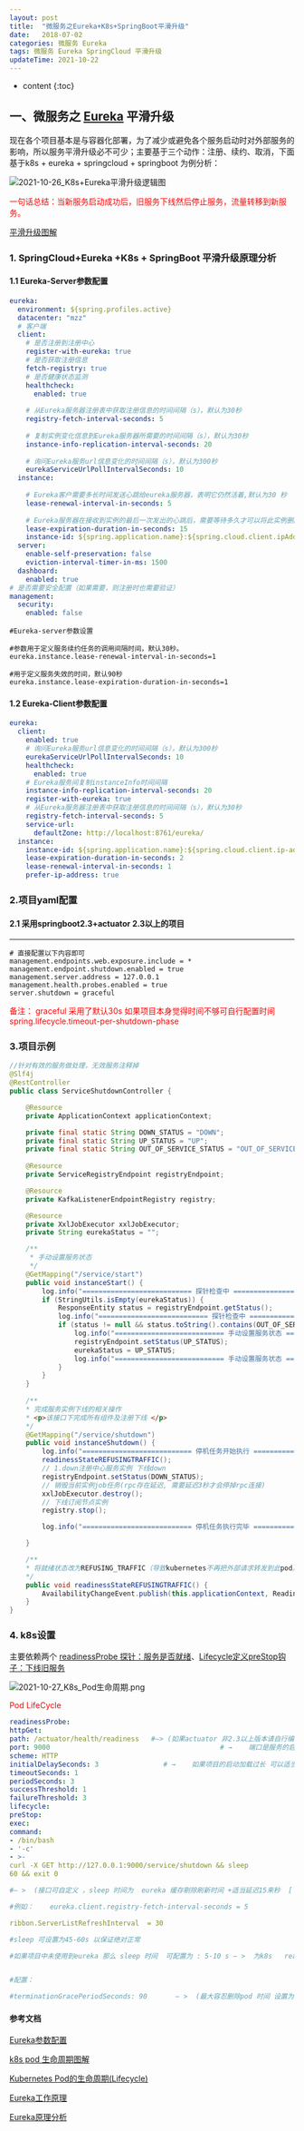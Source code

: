 ```yaml
---
layout: post
title:  "微服务之Eureka+K8s+SpringBoot平滑升级"
date:   2018-07-02
categories: 微服务 Eureka
tags: 微服务 Eureka SpringCloud 平滑升级
updateTime: 2021-10-22
---
```


* content
 {:toc}

## 一、微服务之 [Eureka](https://baike.baidu.com/item/Eureka/22402835?fr=aladdin) 平滑升级

​	    现在各个项目基本是与容器化部署，为了减少或避免各个服务启动时对外部服务的影响，所以服务平滑升级必不可少；主要基于三个动作：注册、续约、取消，下面基于k8s + eureka + springcloud + springboot  为例分析：

![2021-10-26_K8s+Eureka平滑升级逻辑图](\image\微服务\注册中心\Eureka\2021-10-26_K8s+Eureka平滑升级逻辑图.png)

<font color='red'>一句话总结：当新服务启动成功后，旧服务下线然后停止服务，流量转移到新服务。</font >

[平滑升级图解](https://blog.csdn.net/zk18286047195/article/details/106054003)

### 1. SpringCloud+Eureka +K8s + SpringBoot 平滑升级原理分析

#### 1.1 Eureka-Server参数配置

```yaml
eureka:
  environment: ${spring.profiles.active}
  datacenter: "mzz"
  # 客户端
  client:
	# 是否注册到注册中心
    register-with-eureka: true
    # 是否获取注册信息
    fetch-registry: true
    # 是否健康状态监测
    healthcheck:
      enabled: true
      
    # 从Eureka服务器注册表中获取注册信息的时间间隔（s），默认为30秒
    registry-fetch-interval-seconds: 5
    
    # 复制实例变化信息到Eureka服务器所需要的时间间隔（s），默认为30秒
    instance-info-replication-interval-seconds: 20
    
    # 询问Eureka服务url信息变化的时间间隔（s），默认为300秒
    eurekaServiceUrlPollIntervalSeconds: 10
  instance:
  
  	# Eureka客户需要多长时间发送心跳给eureka服务器，表明它仍然活着,默认为30 秒
    lease-renewal-interval-in-seconds: 5
    
    # Eureka服务器在接收到实例的最后一次发出的心跳后，需要等待多久才可以将此实例删除，默认为90秒
    lease-expiration-duration-in-seconds: 15
    instance-id: ${spring.application.name}:${spring.cloud.client.ipAddress}:${server.port}
  server:
    enable-self-preservation: false
    eviction-interval-timer-in-ms: 1500
  dashboard:
    enabled: true
# 是否需要安全配置（如果需要，则注册时也需要验证）
management:
  security:
    enabled: false

```



```properties
#Eureka-server参数设置

#参数用于定义服务续约任务的调用间隔时间，默认30秒。
eureka.instance.lease-renewal-interval-in-seconds=1

#用于定义服务失效的时间，默认90秒
eureka.instance.lease-expiration-duration-in-seconds=1

```

#### 1.2 Eureka-Client参数配置

```yaml
eureka:
  client:
    enabled: true
    # 询问Eureka服务url信息变化的时间间隔（s），默认为300秒
    eurekaServiceUrlPollIntervalSeconds: 10
    healthcheck:
      enabled: true
    # Eureka服务间复制instanceInfo时间间隔
    instance-info-replication-interval-seconds: 20
    register-with-eureka: true
    # 从Eureka服务器注册表中获取注册信息的时间间隔（s），默认为30秒
    registry-fetch-interval-seconds: 5
    service-url:
      defaultZone: http://localhost:8761/eureka/
  instance:
    instance-id: ${spring.application.name}:${spring.cloud.client.ip-address}:${server.port}
    lease-expiration-duration-in-seconds: 2
    lease-renewal-interval-in-seconds: 1
    prefer-ip-address: true
```



### 2.项目yaml配置

####  2.1 采用springboot2.3+actuator 2.3以上的项目

****

```properties
# 直接配置以下内容即可
management.endpoints.web.exposure.include = *
management.endpoint.shutdown.enabled = true
management.server.address = 127.0.0.1
management.health.probes.enabled = true
server.shutdown = graceful
```

<font color='red'>备注： graceful 采用了默认30s 如果项目本身觉得时间不够可自行配置时间 spring.lifecycle.timeout-per-shutdown-phase</font>

### 3.项目示例

```java
//针对有效的服务做处理，无效服务注释掉
@Slf4j
@RestController
public class ServiceShutdownController {

    @Resource
    private ApplicationContext applicationContext;

    private final static String DOWN_STATUS = "DOWN";
    private final static String UP_STATUS = "UP";
    private final static String OUT_OF_SERVICE_STATUS = "OUT_OF_SERVICE";
    
    @Resource
    private ServiceRegistryEndpoint registryEndpoint;

    @Resource
    private KafkaListenerEndpointRegistry registry;

    @Resource
    private XxlJobExecutor xxlJobExecutor;
    private String eurekaStatus = "";

    /**
     * 手动设置服务状态
     */
    @GetMapping("/service/start")
    public void instanceStart() {
        log.info("=========================== 探针检查中 ===========================：{}", eurekaStatus);
        if (StringUtils.isEmpty(eurekaStatus)) {
            ResponseEntity status = registryEndpoint.getStatus();
            log.info("=========================== 探针检查中 ===========================：{}", status);
            if (status != null && status.toString().contains(OUT_OF_SERVICE_STATUS)) {
                log.info("=========================== 手动设置服务状态 ===========================");
                registryEndpoint.setStatus(UP_STATUS);
                eurekaStatus = UP_STATUS;
                log.info("=========================== 手动设置服务状态 ===========================");
            }
        }
    }
    
    /**
    * 完成服务实例下线的相关操作
    * <p>该接口下完成所有组件及注册下线 </p>
    */
    @GetMapping("/service/shutdown")
    public void instanceShutdown() {
        log.info("=========================== 停机任务开始执行 ===========================");
        readinessStateREFUSINGTRAFFIC();
        // 1.down注册中心服务实例 下线down
        registryEndpoint.setStatus(DOWN_STATUS);
        // 销毁当前实例job任务(rpc存在延迟, 需要延迟3秒才会停掉rpc连接)
        xxlJobExecutor.destroy();
        // 下线订阅节点实例
        registry.stop();

        log.info("=========================== 停机任务执行完毕 ===========================");

    }

    /**
    * 将就绪状态改为REFUSING_TRAFFIC（导致kubernetes不再把外部请求转发到此pod）
    */
    public void readinessStateREFUSINGTRAFFIC() {
        AvailabilityChangeEvent.publish(this.applicationContext, ReadinessState.REFUSING_TRAFFIC);
    }
}
```



### 4. k8s设置

主要依赖两个 [readinessProbe 探针：服务是否就绪](https://blog.csdn.net/qq_32641153/article/details/100614499)、[Lifecycle定义preStop钩子：下线旧服务](https://blog.csdn.net/u012124304/article/details/107497510)

![2021-10-27_K8s_Pod生命周期.png](\image\k8s\2021-10-27_K8s_Pod生命周期.png)

<font color='red'>Pod LifeCycle</font>

```yaml
readinessProbe:
httpGet:
path: /actuator/health/readiness   #–> (如果actuator 非2.3以上版本请自行编写监听接口 ！要求：【在执行 preStop 之后返回状态码非 200 其他情况必须200】 此步为剔除掉k8s调用的pod而准备,断掉当前pod 实例的k8s流量调用)  /service/start (自定义)
port: 9000                                          # →    端口是服务的启动端口，别乱写
scheme: HTTP
initialDelaySeconds: 3                # →    如果项目的启动加载过长 可以适当延长 延迟探测  例如 启动需要30s  可以调整为35 -40s 都可以。
timeoutSeconds: 1
periodSeconds: 3   
successThreshold: 1
failureThreshold: 3
lifecycle:
preStop:
exec:
command:
- /bin/bash
- '-c'
- >-
curl -X GET http://127.0.0.1:9000/service/shutdown && sleep
60 && exit 0         

#– >  (接口可自定义 ，sleep 时间为  eureka 缓存剔除刷新时间 +适当延迟15来秒  [ eureka.client.registry-fetch-interval-seconds （默认30s） + ribbon.ServerListRefreshInterval （默认30s）   : 请自行查看各自项目配置  ] 

#例如：    eureka.client.registry-fetch-interval-seconds = 5

ribbon.ServerListRefreshInterval  = 30 

#sleep 可设置为45-60s 以保证绝对正常

#如果项目中未使用到eureka 那么 sleep 时间  可配置为 : 5-10 s – >  为k8s   readinessProbe 剔除 pod流量而适当延迟的时间


#配置：

#terminationGracePeriodSeconds: 90       – >  (最大容忍删除pod 时间 设置为 ：preStop 的sleep  +  tomcat延迟关闭时间【graceful 时间 2.3以上默认30s 】  )

```





#### 参考文档

[Eureka参数配置](https://www.cnblogs.com/fangfuhai/p/7070325.html)

[k8s pod 生命周期图解](https://blog.51cto.com/u_433266/2536838)

[Kubernetes Pod的生命周期(Lifecycle)](https://blog.csdn.net/u012124304/article/details/107497510)

[Eureka工作原理](https://www.cnblogs.com/jianfeijiang/p/11944344.html)

[Eureka原理分析](https://blog.csdn.net/zhuyanlin09/article/details/89598245)

